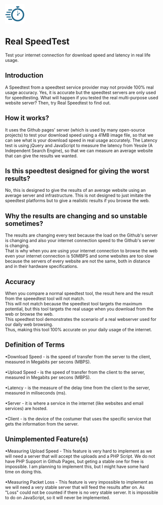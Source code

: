 <img src="resources/favicon.png" alt="LOGO" width="64"  height="64">

# Real SpeedTest
Test your internet connection for download speed and latency in real life usage.

## Introduction
A Speedtest from a speedtest service provider may not provide 100% real usage accuracy. Yes, it is accurate but the speedtest servers are only used for speedtesting. What will happen if you tested the real multi-purpose used website server? Then, try Real Speedtest to find out.

## How it works?
It uses the Github pages' server (which is used by many open-source projects) to test your download speed using a 41MB image file, so that we can see what is your download speed in real usage accurately. The Latency test is using jQuery and JavaScript to measure the latency from Yessle (A Independent Search Engine), so that we can measure an average website that can give the results we wanted.

## Is this speedtest designed for giving the worst results?
No, this is designed to give the results of an average website using an average server and infrastructure. This is not designed to just imitate the speedtest platforms but to give a realistic results if you browse the web.

## Why the results are changing and so unstable sometimes?
The results are changing every test because the load on the Github's server is changing and also your internet connection speed to the Github's server is changing.
<br>
That is why when you are using your internet connection to browse the web even your internet connection is 50MBPS and some websites are too slow because the servers of every website are not the same, both in distance and in their hardware specifications.

## Accuracy
When you compare a normal speedtest tool, the result here and the result from the speeedtest tool will not match.
<br>
This will not match because the speedtest tool targets the maximum potential, but this tool targets the real usage when you download from the web or browse the web.
<br>
This speedtest tool demonstrates the scenario of a real webserver used for our daily web browsing.
<br>
Thus, making this tool 100% accurate on your daily usage of the internet.

## Definition of Terms
•Download Speed - is the speed of transfer from the server to the client, measured in Megabits per secons (MBPS).
<br>
<br>
•Upload Speed - is the speed of transfer from the client to the server, measured in Megabits per secons (MBPS). 
<br>
<br>
•Latency - is the measure of the delay time from the client to the server, measured in miliseconds (ms).
<br>
<br>
•Server - it is where a service in the internet (like websites and email services) are hosted.
<br>
<br>
•Client - is the device of the costumer that uses the specific service that gets the information from the server.

## Unimplemented Feature(s)
•Measuring Upload Speed - This feature is very hard to implement as we will need a server that will accept the uploads and a PHP Script. We do not have PHP Support in Github Pages, but geting a stable one for free is impossible. I am planning to implement this, but I might have some hard time on doing this.
<br>
<br>
•Measuring Packet Loss - This feature is very impossible to implement as we will need a very stable server that will feed the results after on. As "Loss" could not be counted if there is no very stable server. It is impossible to do on JavaScript, so it will never be implemented.

